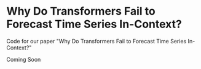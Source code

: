 # Why Do Transformers Fail to Forecast Time Series In-Context?

Code for our paper "Why Do Transformers Fail to Forecast Time Series In-Context?"

Coming Soon

